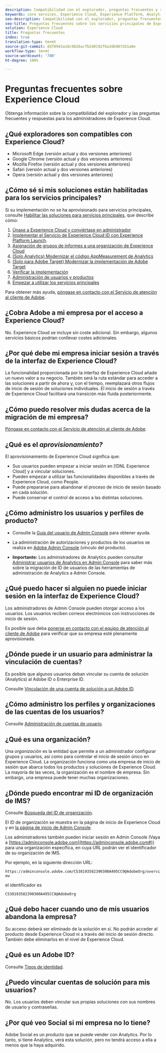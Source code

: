 ```yaml
---
description: Compatibilidad con el explorador, preguntas frecuentes y respuestas para los administradores de Experience Cloud.
keywords: core services, Experience Cloud, Experience Platform, Analytics, Target, user management.
seo-description: Compatibilidad con el explorador, preguntas frecuentes y respuestas para los administradores de Experience Cloud.
seo-title: Preguntas frecuentes sobre los servicios principales de Experience Cloud.
solution: Experience Cloud
title: Preguntas frecuentes
index: true
translation-type: tm+mt
source-git-commit: ddf8943a18c9826acfb240192f6a3db987d31a0e
workflow-type: tm+mt
source-wordcount: '780'
ht-degree: 100%

---
```



# Preguntas frecuentes sobre Experience Cloud

Obtenga información sobre la compatibilidad del explorador y las preguntas frecuentes y respuestas para los administradores de Experience Cloud.

## ¿Qué exploradores son compatibles con Experience Cloud?

* Microsoft Edge (versión actual y dos versiones anteriores)
* Google Chrome (versión actual y dos versiones anteriores)
* Mozilla Firefox (versión actual y dos versiones anteriores)
* Safari (versión actual y dos versiones anteriores)
* Opera (versión actual y dos versiones anteriores)

## ¿Cómo sé si mis soluciones están habilitadas para los servicios principales?

Si su implementación no se ha aprovisionado para servicios principales, consulte [Habilitar las soluciones para servicios principales](../core-services/core-services.md#concept_07ED1D5C64234E77976E6D572E78FB9C), que describe cómo:

1. [Únase a Experience Cloud y conviértase en administrador](../core-services/core-services.md#section_2423F0BD3DF642658103310EE5EA6154)
1. [Implementar el Servicio de Experience Cloud ID con Experience Platform Launch](https://docs.adobe.com/content/help/es-ES/launch/using/intro/get-started/quick-start.html).
1. [Asignación de grupos de informes a una organización de Experience Cloud](../core-services/core-services.md#concept_apg_zq2_rw)
1. [(Solo Analytics) Modernizar el código AppMeasurement de Analytics](../core-services/core-services.md#section_1798D9D0F05C47E29816AC4EEB9A0913)
1. [(Solo para Adobe Target) Modernizar la implementación de Adobe Target](../core-services/core-services.md#section_C2F4493C7A36406DAE2266B429A4BD24)
1. [Verificar la implementación](../core-services/core-services.md#section_E641782A0F4F44AF8C9C91216BE330D5)
1. [Administración de usuarios y productos](../core-services/core-services.md#section_B6E95F4E0E12483CB9DA99CBC0C5A4AF)
1. [Empezar a utilizar los servicios principales](../core-services/core-services.md#section_960C06093623462E8EA247B3E97274A1)

Para obtener más ayuda, [póngase en contacto con el Servicio de atención al cliente de Adobe](https://helpx.adobe.com/es/marketing-cloud/contact-support.html).

## ¿Cobra Adobe a mi empresa por el acceso a Experience Cloud?

No. Experience Cloud se incluye sin coste adicional. Sin embargo, algunos servicios básicos podrían conllevar costes adicionales.

## ¿Por qué debe mi empresa iniciar sesión a través de la interfaz de Experience Cloud?

La funcionalidad proporcionada por la interfaz de Experience Cloud añade un nuevo valor a su negocio. También será la ruta estándar para acceder a las soluciones a partir de ahora y, con el tiempo, reemplazará otros flujos de inicio de sesión de soluciones individuales. El inicio de sesión a través de Experience Cloud facilitará una transición más fluida posteriormente.

## ¿Cómo puedo resolver mis dudas acerca de la migración de mi empresa?

[Póngase en contacto con el Servicio de atención al cliente de Adobe](https://helpx.adobe.com/es/marketing-cloud/contact-support.html).

## ¿Qué es el _aprovisionamiento?_

El aprovisionamiento de Experience Cloud significa que:

* Sus usuarios pueden empezar a iniciar sesión en [!DNL Experience Cloud] y a vincular soluciones.
* Pueden empezar a utilizar las funcionalidades disponibles a través de Experience Cloud, como People.
* Puede prepararse para abandonar el proceso de inicio de sesión basado en cada solución.
* Puede conservar el control de acceso a las distintas soluciones.

## ¿Cómo administro los usuarios y perfiles de producto?

* Consulte la [Guía del usuario de Admin Console](https://helpx.adobe.com/es/enterprise/administering/user-guide.html) para obtener ayuda.

* La administración de autorizaciones y productos de los usuarios se realiza en [Adobe Admin Console](https://adminconsole.adobe.com/enterprise) (vínculo del producto).

* **Importante:** Los administradores de Analytics pueden consultar [Administrar usuarios de Analytics en Admin Console](https://docs.adobe.com/content/help/es-ES/analytics/admin/user-product-management/user-management/migrate-users/c-migration-tool.html) para saber más sobre la migración de ID de usuarios de las herramientas de administración de Analytics a Admin Console.

## ¿Qué puedo hacer si alguien no puede iniciar sesión en la interfaz de Experience Cloud?

Los administradores de Admin Console pueden otorgar acceso a los usuarios. Los usuarios reciben correos electrónicos con instrucciones de inicio de sesión.

Es posible que deba [ponerse en contacto con el equipo de atención al cliente de Adobe](https://helpx.adobe.com/es/marketing-cloud/contact-support.html) para verificar que su empresa esté plenamente aprovisionada.

## ¿Dónde puede ir un usuario para administrar la vinculación de cuentas?

Es posible que algunos usuarios deban vincular su cuenta de solución (Analytics) al Adobe ID o Enterprise ID.

Consulte [Vinculación de una cuenta de solución a un Adobe ID](../admin-getting-started/organizations.md#task_FD389E78640848919E247AC5E95B8369).

## ¿Cómo administro los perfiles y organizaciones de las cuentas de los usuarios?

Consulte [Administración de cuentas de usuario](../admin-getting-started/organizations.md#topic_C31CB834F109465A82ED57FF0563B3F1).

## ¿Qué es una organización?

Una *organización* es la entidad que permite a un administrador configurar grupos y usuarios, así como para controlar el inicio de sesión único en Experience Cloud. La organización funciona como una empresa de inicio de sesión que abarca todos los productos y soluciones de Experience Cloud. La mayoría de las veces, la organización es el nombre de empresa. Sin embargo, una empresa puede tener muchas organizaciones.

## ¿Dónde puedo encontrar mi ID de organización de IMS?

Consulte [Búsqueda del ID de organización](organizations.md).

El ID de organización se muestra en la página de inicio de Experience Cloud y en [la página de inicio de Admin Console](https://adminconsole.adobe.com).

Los administradores también pueden iniciar sesión en Admin Console (Vaya a [https://adminconsole.adobe.com](https://adminconsole.adobe.com#)) para una organización específica, en cuya URL podrán ver el identificador de su organización de IMS.

Por ejemplo, en la siguiente dirección URL:

`https://adminconsole.adobe.com/C538193582390300A495CC9@AdobeOrg/overview`

el identificador es

`C538193582390300A495CC9@AdobeOrg`

## ¿Qué debo hacer cuando uno de mis usuarios abandona la empresa?

Su acceso deberá ser eliminado de la solución en sí. No podrán acceder al producto desde Experience Cloud ni a través del inicio de sesión directo. También debe eliminarlos en el nivel de Experience Cloud.

## ¿Qué es un Adobe ID?

Consulte [Tipos de identidad](https://helpx.adobe.com/es/enterprise/help/identity.html).

## ¿Puedo vincular cuentas de solución para mis usuarios?

No. Los usuarios deben vincular sus propias soluciones con sus nombres de usuario y contraseñas.

## ¿Por qué veo Social si mi empresa no lo tiene?

Adobe Social es un producto que se puede vender con Analytics. Por lo tanto, si tiene Analytics, verá esta solución, pero no tendrá acceso a ella a menos que la haya adquirido.

